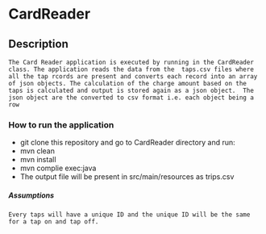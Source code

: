# CardReader

## Description

``The Card Reader application is executed by running in the CardReader class. The application reads the data from the 
taps.csv files where all the tap rcords are present and converts each record
into an array of json objects. The calculation of the charge amount based on the taps is calculated and output is stored again as a json object. 
The json object are the converted to csv format i.e. each object being a row``

### How to run the application
* git clone this repository and go to CardReader directory and run:
* mvn clean
* mvn install
* mvn complie exec:java
* The output file will be present in src/main/resources as trips.csv

##### Assumptions

``Every taps will have a unique ID and the unique ID will be the same for a tap on and tap off.``
